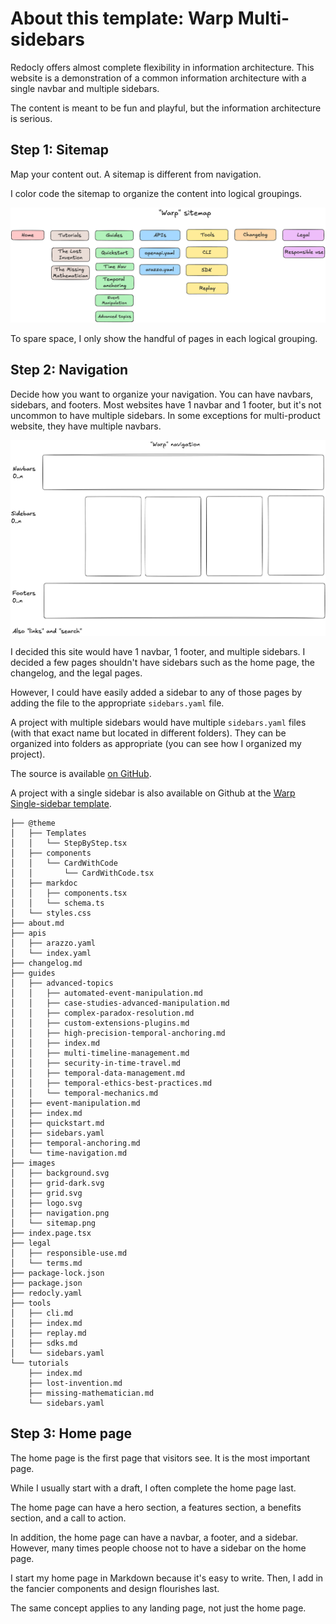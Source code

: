 # About this template: Warp Multi-sidebars

Redocly offers almost complete flexibility in information architecture.
This website is a demonstration of a common information architecture with a single navbar and multiple sidebars.

The content is meant to be fun and playful, but the information architecture is serious.

## Step 1: Sitemap

Map your content out. A sitemap is different from navigation.

I color code the sitemap to organize the content into logical groupings.

![sitemap of warp](./images/sitemap.png)

To spare space, I only show the handful of pages in each logical grouping.

## Step 2: Navigation

Decide how you want to organize your navigation.
You can have navbars, sidebars, and footers. Most websites have 1 navbar and 1 footer, but it's not uncommon to have multiple sidebars.
In some exceptions for multi-product website, they have multiple navbars.

![navigation of warp](./images/navigation.png)

I decided this site would have 1 navbar, 1 footer, and multiple sidebars. I decided a few pages shouldn't have sidebars such as the home page, the changelog, and the legal pages.

However, I could have easily added a sidebar to any of those pages by adding the file to the appropriate `sidebars.yaml` file.

A project with multiple sidebars would have multiple `sidebars.yaml` files (with that exact name but located in different folders).
They can be organized into folders as appropriate (you can see how I organized my project).

The source is available [on GitHub](https://github.com/redocly/warp-multi-sidebars).

A project with a single sidebar is also available on Github at the [Warp Single-sidebar template](https://github.com/redocly/warp-single-sidebar).

```treeview
├── @theme
│   ├── Templates
│   │   └── StepByStep.tsx
│   ├── components
│   │   └── CardWithCode
│   │       └── CardWithCode.tsx
│   ├── markdoc
│   │   ├── components.tsx
│   │   └── schema.ts
│   └── styles.css
├── about.md
├── apis
│   ├── arazzo.yaml
│   └── index.yaml
├── changelog.md
├── guides
│   ├── advanced-topics
│   │   ├── automated-event-manipulation.md
│   │   ├── case-studies-advanced-manipulation.md
│   │   ├── complex-paradox-resolution.md
│   │   ├── custom-extensions-plugins.md
│   │   ├── high-precision-temporal-anchoring.md
│   │   ├── index.md
│   │   ├── multi-timeline-management.md
│   │   ├── security-in-time-travel.md
│   │   ├── temporal-data-management.md
│   │   ├── temporal-ethics-best-practices.md
│   │   └── temporal-mechanics.md
│   ├── event-manipulation.md
│   ├── index.md
│   ├── quickstart.md
│   ├── sidebars.yaml
│   ├── temporal-anchoring.md
│   └── time-navigation.md
├── images
│   ├── background.svg
│   ├── grid-dark.svg
│   ├── grid.svg
│   ├── logo.svg
│   ├── navigation.png
│   └── sitemap.png
├── index.page.tsx
├── legal
│   ├── responsible-use.md
│   └── terms.md
├── package-lock.json
├── package.json
├── redocly.yaml
├── tools
│   ├── cli.md
│   ├── index.md
│   ├── replay.md
│   ├── sdks.md
│   └── sidebars.yaml
└── tutorials
    ├── index.md
    ├── lost-invention.md
    ├── missing-mathematician.md
    └── sidebars.yaml
```

## Step 3: Home page

The home page is the first page that visitors see.
It is the most important page.

While I usually start with a draft, I often complete the home page last.

The home page can have a hero section, a features section, a benefits section, and a call to action.

In addition, the home page can have a navbar, a footer, and a sidebar.
However, many times people choose not to have a sidebar on the home page.

I start my home page in Markdown because it's easy to write.
Then, I add in the fancier components and design flourishes last.

The same concept applies to any landing page, not just the home page.
